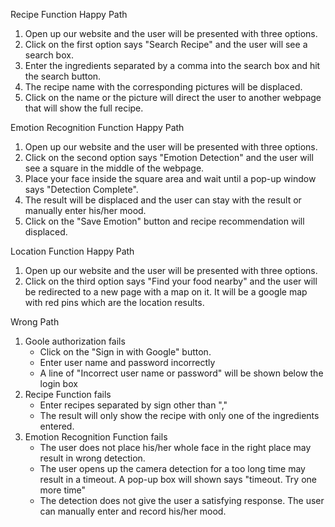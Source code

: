 Recipe Function Happy Path
1. Open up our website and the user will be presented with three options.
2. Click on the first option says "Search Recipe" and the user will see a search box.
3. Enter the ingredients separated by a comma into the search box and hit the search button.
4. The recipe name with the corresponding pictures will be displaced.
5. Click on the name or the picture will direct the user to another webpage that will show the full recipe.

Emotion Recognition Function Happy Path
1. Open up our website and the user will be presented with three options.
2. Click on the second option says "Emotion Detection" and the user will see a square in the middle of the webpage.
3. Place your face inside the square area and wait until a pop-up window says "Detection Complete".
4. The result will be displaced and the user can stay with the result or manually enter his/her mood. 
5. Click on the "Save Emotion" button and recipe recommendation will displaced.

Location Function Happy Path
1. Open up our website and the user will be presented with three options.
2. Click on the third option says "Find your food nearby" and the user will be redirected to a new page with a map on it. It will be a google map with red pins which are the location results.

Wrong Path
1. Goole authorization fails
   - Click on the "Sign in with Google" button.
   - Enter user name and password incorrectly 
   - A line of "Incorrect user name or password" will be shown below the login box
2. Recipe Function fails
   - Enter recipes separated by sign other than ","
   - The result will only show the recipe with only one of the ingredients entered.
3. Emotion Recognition Function fails
   - The user does not place his/her whole face in the right place may result in wrong detection.
   - The user opens up the camera detection for a too long time may result in a timeout. A pop-up box will shown says "timeout. Try one more time"
   - The detection does not give the user a satisfying response. The user can manually enter and record his/her mood.

